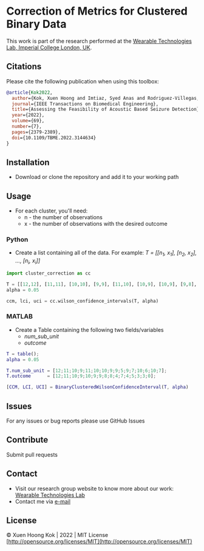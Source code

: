 # Correction of Metrics for Clustered Binary Data

This work is part of the research performed at the [Wearable Technologies Lab, Imperial College London, UK](https://www.imperial.ac.uk/wearable-technologies).

## Citations

Please cite the following publication when using this toolbox:
```bibtex
@article{Kok2022,
  author={Kok, Xuen Hoong and Imtiaz, Syed Anas and Rodriguez-Villegas, Esther},
  journal={IEEE Transactions on Biomedical Engineering}, 
  title={Assessing the Feasibility of Acoustic Based Seizure Detection}, 
  year={2022},
  volume={69},
  number={7},
  pages={2379-2389},
  doi={10.1109/TBME.2022.3144634}
}
```

## Installation
* Download or clone the repository and add it to your working path

## Usage

* For each cluster, you'll need:
    * n - the number of observations 
    * x - the number of observations with the desired outcome

### Python
 
* Create a list containing all of the data. For example: _T = [[n<sub>1</sub>, x<sub>1</sub>], [n<sub>2</sub>, x<sub>2</sub>], ..., [n<sub>i</sub>, x<sub>i</sub>]]_ 

```python
import cluster_correction as cc

T = [[12,12], [11,11], [10,10], [9,9], [11,10], [10,9], [10,9], [9,8], [9,8], [5,4], [9,7], [7,4], [10,5], [6,3], [10,3], [7,0]]
alpha = 0.05 

ccm, lci, uci = cc.wilson_confidence_intervals(T, alpha)
```

### MATLAB

* Create a Table containing the following two fields/variables
    * _num_sub_unit_
    * _outcome_

```matlab
T = table();
alpha = 0.05

T.num_sub_unit = [12;11;10;9;11;10;10;9;9;5;9;7;10;6;10;7];
T.outcome      = [12;11;10;9;10;9;9;8;8;4;7;4;5;3;3;0];

[CCM, LCI, UCI] = BinaryClusteredWilsonConfidenceInterval(T, alpha)
```

## Issues

For any issues or bug reports please use GitHub Issues


## Contribute

Submit pull requests

## Contact

* Visit our research group website to know more about our work: [Wearable Technologies Lab](https://www.imperial.ac.uk/wearable-technologies)
* Contact me via [e-mail](mailto:x.kok17@imperial.ac.uk)

## License

&copy; Xuen Hoong Kok | 2022 | MIT License [http://opensource.org/licenses/MIT](http://opensource.org/licenses/MIT)

